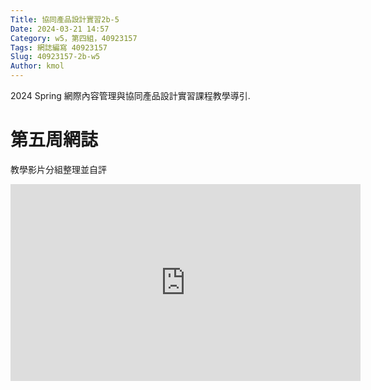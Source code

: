 ```yaml
---
Title: 協同產品設計實習2b-5
Date: 2024-03-21 14:57
Category: w5，第四組，40923157
Tags: 網誌編寫 40923157
Slug: 40923157-2b-w5
Author: kmol
---
```


2024 Spring 網際內容管理與協同產品設計實習課程教學導引.

<!-- PELICAN_END_SUMMARY -->
# 第五周網誌
教學影片分組整理並自評

<iframe width="560" height="315" src="https://www.youtube.com/embed/wyULwF9mth4?si=FEIyXDi-od-xaZMp" title="YouTube video player" frameborder="0" allow="accelerometer; autoplay; clipboard-write; encrypted-media; gyroscope; picture-in-picture; web-share" referrerpolicy="strict-origin-when-cross-origin" allowfullscreen></iframe>

